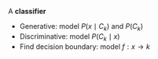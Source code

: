 A **classifier**

* Generative: model $P(x \mid C_k)$ and $P(C_k)$
* Discriminative: model $P(C_k \mid x)$
* Find decision boundary: model $f: x \to k$